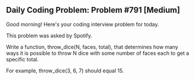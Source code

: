 ## Daily Coding Problem: Problem #791 [Medium]

Good morning! Here's your coding interview problem for today.

This problem was asked by Spotify.

Write a function, throw_dice(N, faces, total), that determines how many ways it is possible to throw N dice with some number of faces each to get a specific total.

For example, throw_dice(3, 6, 7) should equal 15.
